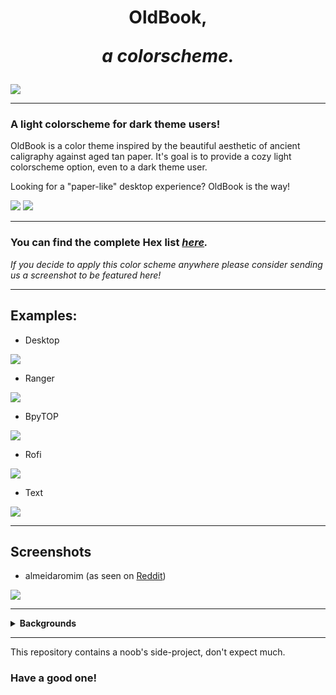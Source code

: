 <h1 align="center"> OldBook,

<i>a colorscheme.</i> </h1>

![](./cover.png)

_______

### A light colorscheme for dark theme users!

OldBook is a color theme inspired by the beautiful aesthetic of ancient caligraphy against aged tan paper. It's goal is to provide a cozy light colorscheme option, even to a dark theme user.

Looking for a "paper-like" desktop experience? OldBook is the way!

![](./palette.png)
![](./supplementary-palette.png)

_______

### You can find the complete Hex list <i>[here](https://github.com/PoisonIsBestType/OldBook/blob/main/hex-list.txt).

If you decide to apply this color scheme anywhere please consider sending us a screenshot to be featured here!</i>

_______

## Examples:
- Desktop

![](./desktop.png)

- Ranger

![](./ranger.png)

- BpyTOP

![](./bpytop.png)

- Rofi

![](./rofi.png)


- Text

![](./text.png)

_______

## Screenshots

- almeidaromim (as seen on [Reddit](https://www.reddit.com/r/unixporn/comments/16xincq/awesomewm_oldbook/))

![](./oldbook.png)

_______

<details>
<summary><b>
Backgrounds 
</b></summary>
<img src="background/oldbook-ink.png">
<img src="background/oldbook-mint.png">
<img src="background/oldbook-stripe.png">

</details>

_______







This repository contains a noob's side-project, don't expect much.
### Have a good one!
